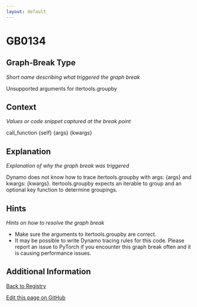 ```yaml
---
layout: default
---
```

# GB0134

## Graph-Break Type
*Short name describing what triggered the graph break*

Unsupported arguments for itertools.groupby

## Context
*Values or code snippet captured at the break point*

call_function {self} {args} {kwargs}

## Explanation
*Explanation of why the graph break was triggered*

Dynamo does not know how to trace itertools.groupby with args: {args} and kwargs: {kwargs}. itertools.groupby expects an iterable to group and an optional key function to determine groupings.

## Hints
*Hints on how to resolve the graph break*

- Make sure the arguments to itertools.groupby are correct.
- It may be possible to write Dynamo tracing rules for this code. Please report an issue to PyTorch if you encounter this graph break often and it is causing performance issues.


## Additional Information

<!-- ADDITIONAL INFORMATION START - Add custom information below this line -->

<!-- ADDITIONAL INFORMATION END -->

[Back to Registry](../index.html)

[Edit this page on GitHub](https://github.com/pytorch-labs/compile-graph-break-site/edit/main/docs/gb/gb0134.md)
